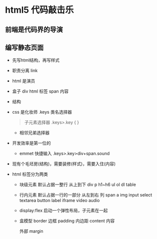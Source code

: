 # html5 代码敲击乐

## 前端是代码界的导演

## 编写静态页面
- 先写html结构，再写样式
- 职责分离
  link
- html 是演员
 - 盒子
   div
   html 标签
   span 内容
 - 结构

- css 是化妆师
  .keys 类名选择器
  > 子元素选择器
  .keys>.key {
  }
  + 相邻兄弟选择器
- 开发效率是第一位的
  - emmet 快捷输入
  .keys>.key>div+span.sound

- 现有个毛坯房(结构)，需要装修(样式)，需要入住(内容)

- html 标签分为两类
  - 块级元素 默认占据一整行 从上到下
    div
    p
    h1~h6
    ul
    ol
    dl
    table
  - 行内元素 默认占据一行的一部分 从左到右 列
    span
    a
    img
    input
    select
    textarea
    button
    label
    iframe
    video
    audio
  - display:flex
    启动一个弹性布局，子元素在一起

  - 盒模型
    border 边框
    padding 内边距
    content 内容

    外部 margin 